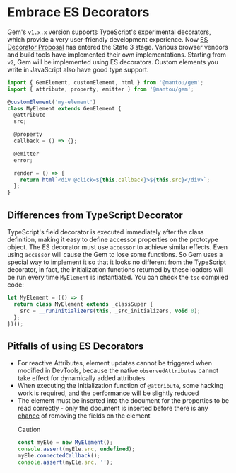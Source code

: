 # Embrace ES Decorators

Gem's `v1.x.x` version supports TypeScript's experimental decorators, which provide a very user-friendly development experience.
Now [ES Decorator Proposal](https://github.com/tc39/proposal-decorators) has entered the State 3 stage.
Various browser vendors and build tools have implemented their own implementations. Starting from `v2`, Gem will be implemented using ES decorators.
Custom elements you write in JavaScript also have good type support.

```js 4,6,9,12
import { GemElement, customElement, html } from '@mantou/gem';
import { attribute, property, emitter } from '@mantou/gem';

@customElement('my-element')
class MyElement extends GemElement {
  @attribute
  src;

  @property
  callback = () => {};

  @emitter
  error;

  render = () => {
    return html`<div @click=${this.callback}>${this.src}</div>`;
  };
}
```

## Differences from TypeScript Decorator

TypeScript's field decorator is executed immediately after the class definition, making it easy to define accessor properties on the prototype object.
The ES decorator must use `accessor` to achieve similar effects. Even using `accessor` will cause the Gem to lose some functions.
So Gem uses a special way to implement it so that it looks no different from the TypeScript decorator, in fact, the initialization functions returned by these loaders will be run every time `MyElement` is instantiated. You can check the `tsc` compiled code:

```js
let MyElement = (() => {
  return class MyElement extends _classSuper {
    src = __runInitializers(this, _src_initializers, void 0);
  };
})();
```

## Pitfalls of using ES Decorators

- For reactive Attributes, element updates cannot be triggered when modified in DevTools, because the native `observedAttributes` cannot take effect for dynamically added attributes.
- When executing the initialization function of `@attribute`, some hacking work is required, and the performance will be slightly reduced
- The element must be inserted into the document for the properties to be read correctly - only the document is inserted before there is any [chance](https://developer.mozilla.org/en-US/docs/Web/JavaScript/Reference/Classes/Public_class_fields#description) of removing the fields on the element
  > [!CAUTION]
  >
  > ```js
  > const myEle = new MyElement();
  > console.assert(myEle.src, undefined);
  > myEle.connectedCallback();
  > console.assert(myEle.src, '');
  > ```
